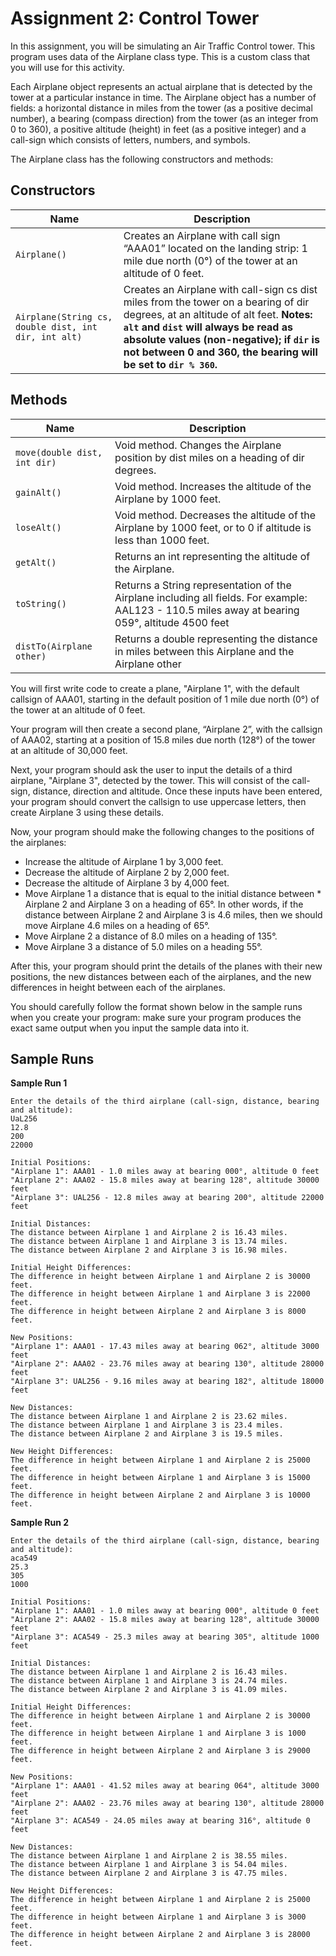 # Assignment 2: Control Tower

In this assignment, you will be simulating an Air Traffic Control tower. This program uses data of the Airplane class type. This is a custom class that you will use for this activity. 

Each Airplane object represents an actual airplane that is detected by the tower at a particular instance in time. The Airplane object has a number of fields: a horizontal distance in miles from the tower (as a positive decimal number), a bearing (compass direction) from the tower (as an integer from 0 to 360), a positive altitude (height) in feet (as a positive integer) and a call-sign which consists of letters, numbers, and symbols.

The Airplane class has the following constructors and methods:

## Constructors
| Name | Description |
| --- | --- |
| `Airplane()` | Creates an Airplane with call sign “AAA01” located on the landing strip: 1 mile due north (0°) of the tower at an altitude of 0 feet. |
| `Airplane(String cs, double dist, int dir, int alt)` | Creates an Airplane with call-sign cs dist miles from the tower on a bearing of dir degrees, at an altitude of alt feet. **Notes: `alt` and `dist` will always be read as absolute values (non-negative); if `dir` is not between 0 and 360, the bearing will be set to `dir % 360`.** |

 
## Methods
| Name | Description |
| --- | --- |
| `move(double dist, int dir)` | Void method. Changes the Airplane position by dist miles on a heading of dir degrees. |
| `gainAlt()` | Void method. Increases the altitude of the Airplane by 1000 feet. |
| `loseAlt()` | Void method. Decreases the altitude of the Airplane by 1000 feet, or to 0 if altitude is less than 1000 feet. |
| `getAlt()` | Returns an int representing the altitude of the Airplane. |
| `toString()` | Returns a String representation of the Airplane including all fields. For example: AAL123 - 110.5 miles away at bearing 059°, altitude 4500 feet |
| `distTo(Airplane other)` | Returns a double representing the distance in miles between this Airplane and the Airplane other |

You will first write code to create a plane, "Airplane 1",  with the default callsign of AAA01, starting in the default position of 1 mile due north (0°) of the tower at an altitude of 0 feet.

Your program will then create a second plane, “Airplane 2”, with the callsign of AAA02, starting at a position of 15.8 miles due north (128°) of the tower at an altitude of 30,000 feet.

Next, your program should ask the user to input the details of a third airplane, "Airplane 3", detected by the tower. This will consist of the call-sign, distance, direction and altitude. Once these inputs have been entered, your program should convert the callsign to use uppercase letters, then create Airplane 3 using these details.

Now, your program should make the following changes to the positions of the airplanes:

* Increase the altitude of Airplane 1 by 3,000 feet.
* Decrease the altitude of Airplane 2 by 2,000 feet.
* Decrease the altitude of Airplane 3 by 4,000 feet.
* Move Airplane 1 a distance that is equal to the initial distance between * Airplane 2 and Airplane 3 on a heading of 65°. In other words, if the distance between Airplane 2 and Airplane 3 is 4.6 miles, then we should move Airplane 4.6 miles on a heading of 65°.
* Move Airplane 2 a distance of 8.0 miles on a heading of 135°.
* Move Airplane 3 a distance of 5.0 miles on a heading 55°.

After this, your program should print the details of the planes with their new positions, the new distances between each of the airplanes, and the new differences in height between each of the airplanes.

You should carefully follow the format shown below in the sample runs when you create your program: make sure your program produces the exact same output when you input the sample data into it.


## Sample Runs

**Sample Run 1**
```
Enter the details of the third airplane (call-sign, distance, bearing and altitude):
UaL256
12.8
200
22000

Initial Positions:
"Airplane 1": AAA01 - 1.0 miles away at bearing 000°, altitude 0 feet
"Airplane 2": AAA02 - 15.8 miles away at bearing 128°, altitude 30000 feet
"Airplane 3": UAL256 - 12.8 miles away at bearing 200°, altitude 22000 feet

Initial Distances:
The distance between Airplane 1 and Airplane 2 is 16.43 miles.
The distance between Airplane 1 and Airplane 3 is 13.74 miles.
The distance between Airplane 2 and Airplane 3 is 16.98 miles.

Initial Height Differences:
The difference in height between Airplane 1 and Airplane 2 is 30000 feet.
The difference in height between Airplane 1 and Airplane 3 is 22000 feet.
The difference in height between Airplane 2 and Airplane 3 is 8000 feet.

New Positions: 
"Airplane 1": AAA01 - 17.43 miles away at bearing 062°, altitude 3000 feet
"Airplane 2": AAA02 - 23.76 miles away at bearing 130°, altitude 28000 feet
"Airplane 3": UAL256 - 9.16 miles away at bearing 182°, altitude 18000 feet

New Distances:
The distance between Airplane 1 and Airplane 2 is 23.62 miles.
The distance between Airplane 1 and Airplane 3 is 23.4 miles.
The distance between Airplane 2 and Airplane 3 is 19.5 miles.

New Height Differences:
The difference in height between Airplane 1 and Airplane 2 is 25000 feet.
The difference in height between Airplane 1 and Airplane 3 is 15000 feet.
The difference in height between Airplane 2 and Airplane 3 is 10000 feet.
```

**Sample Run 2**
```
Enter the details of the third airplane (call-sign, distance, bearing and altitude):
aca549
25.3
305
1000

Initial Positions:
"Airplane 1": AAA01 - 1.0 miles away at bearing 000°, altitude 0 feet
"Airplane 2": AAA02 - 15.8 miles away at bearing 128°, altitude 30000 feet
"Airplane 3": ACA549 - 25.3 miles away at bearing 305°, altitude 1000 feet

Initial Distances:
The distance between Airplane 1 and Airplane 2 is 16.43 miles.
The distance between Airplane 1 and Airplane 3 is 24.74 miles.
The distance between Airplane 2 and Airplane 3 is 41.09 miles.

Initial Height Differences:
The difference in height between Airplane 1 and Airplane 2 is 30000 feet.
The difference in height between Airplane 1 and Airplane 3 is 1000 feet.
The difference in height between Airplane 2 and Airplane 3 is 29000 feet.

New Positions: 
"Airplane 1": AAA01 - 41.52 miles away at bearing 064°, altitude 3000 feet
"Airplane 2": AAA02 - 23.76 miles away at bearing 130°, altitude 28000 feet
"Airplane 3": ACA549 - 24.05 miles away at bearing 316°, altitude 0 feet

New Distances:
The distance between Airplane 1 and Airplane 2 is 38.55 miles.
The distance between Airplane 1 and Airplane 3 is 54.04 miles.
The distance between Airplane 2 and Airplane 3 is 47.75 miles.

New Height Differences:
The difference in height between Airplane 1 and Airplane 2 is 25000 feet.
The difference in height between Airplane 1 and Airplane 3 is 3000 feet.
The difference in height between Airplane 2 and Airplane 3 is 28000 feet.
```